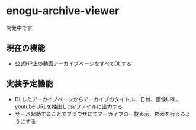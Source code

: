 # enogu-archive-viewer
開発中です

## 現在の機能
- 公式HP上の動画アーカイブページをすべてDLする

## 実装予定機能
- DLしたアーカイブページからアーカイブのタイトル、日付、画像URL、youtube URLを抽出しcsvファイルに出力する
- サーバ起動することでブラウザにてアーカイブの一覧表示、検索を行えるようにする
